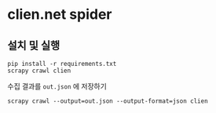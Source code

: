 # clien.net spider 

## 설치 및 실행 

```
pip install -r requirements.txt
scrapy crawl clien
```

수집 결과를 `out.json` 에 저장하기 

```
scrapy crawl --output=out.json --output-format=json clien
```